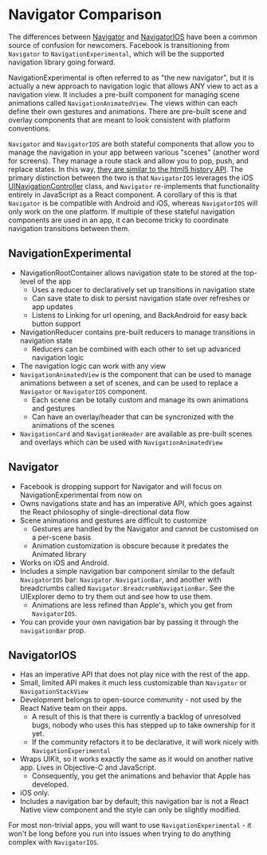 # Navigator Comparison

The differences between [Navigator](docs/navigator.html)
and [NavigatorIOS](docs/navigatorios.html) have been a common
source of confusion for newcomers. Facebook is transitioning from `Navigator` to `NavigationExperimental`, which will be the supported navigation library going forward.

NavigationExperimental is often referred to as "the new navigator", but it is actually a new approach to navigation logic that allows ANY view to act as a navigation view. It includes a pre-built component for managing scene animations called `NavigationAnimatedView`. The views within can each define their own gestures and animations. There are pre-built scene and overlay components that are meant to look consistent with platform conventions.

`Navigator` and `NavigatorIOS` are both stateful components that allow you to
manage the navigation in your app between various "scenes" (another word
for screens). They manage a route stack and allow you to pop, push, and
replace states. In this way, [they are similar to the html5 history
API](https://developer.mozilla.org/en-US/docs/Web/Guide/API/DOM/Manipulating_the_browser_history).
The primary distinction between the two is that `NavigatorIOS` leverages
the iOS
[UINavigationController](https://developer.apple.com/library/ios/documentation/UIKit/Reference/UINavigationController_Class/)
class, and `Navigator` re-implements that functionality entirely in
JavaScript as a React component. A corollary of this is that `Navigator`
is be compatible with Android and iOS, whereas `NavigatorIOS` will
only work on the one platform. If multiple of these stateful navigation components are used in an app, it can become tricky to coordinate navigation transitions between them.


## NavigationExperimental

- NavigationRootContainer allows navigation state to be stored at the top-level of the app
  - Uses a reducer to declaratively set up transitions in navigation state
  - Can save state to disk to persist navigation state over refreshes or app updates
  - Listens to Linking for url opening, and BackAndroid for easy back button support
- NavigationReducer contains pre-built reducers to manage transitions in navigation state
  - Reducers can be combined with each other to set up advanced navigation logic
- The navigation logic can work with any view
- `NavigationAnimatedView` is the component that can be used to manage animations between a set of scenes, and can be used to replace a `Navigator` or `NavigatorIOS` component.
  - Each scene can be totally custom and manage its own animations and gestures
  - Can have an overlay/header that can be syncronized with the animations of the scenes
- `NavigationCard` and `NavigationHeader` are available as pre-built scenes and overlays which can be used with `NavigationAnimatedView`


## Navigator

- Facebook is dropping support for Navigator and will focus on NavigationExperimental from now on
- Owns navigations state and has an imperative API, which goes against the React philosophy of single-directional data flow
- Scene animations and gestures are difficult to customize
  - Gestures are handled by the Navigator and cannot be customised on a per-scene basis
  - Animation customization is obscure because it predates the Animated library
- Works on iOS and Android.
- Includes a simple navigation bar component similar to the default `NavigatorIOS` bar: `Navigator.NavigationBar`, and another with breadcrumbs called `Navigator.BreadcrumbNavigationBar`. See the UIExplorer demo to try them out and see how to use them.
  - Animations are less refined than Apple's, which you get from `NavigatorIOS`.
- You can provide your own navigation bar by passing it through the `navigationBar` prop.


## NavigatorIOS

- Has an imperative API that does not play nice with the rest of the app.
- Small, limited API makes it much less customizable than `Navigator` or `NavigationStackView`
- Development belongs to open-source community - not used by the React Native team on their apps.
  - A result of this is that there is currently a backlog of unresolved bugs, nobody who uses this has stepped up to take ownership for it yet.
  - If the community refactors it to be declarative, it will work nicely with `NavigationExperimental`
- Wraps UIKit, so it works exactly the same as it would on another native app. Lives in Objective-C and JavaScript.
  - Consequently, you get the animations and behavior that Apple has developed.
- iOS only.
- Includes a navigation bar by default; this navigation bar is not a React Native view component and the style can only be slightly modified.

For most non-trivial apps, you will want to use `NavigationExperimental` - it won't be long before you run into issues when trying to do anything complex with `NavigatorIOS`.
